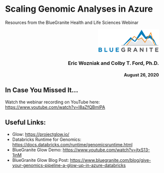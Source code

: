 # Scaling Genomic Analyses in Azure

Resources from the BlueGranite Health and Life Sciences Webinar

<p align="right"><img src="https://raw.githubusercontent.com/BlueGranite/GenomicsWebinar_Aug2020/master/img/bg_logo.png" width="200px"></p>
<h3 align="right">Eric Wozniak and Colby T. Ford, Ph.D.</h3>
<h4 align="right">August 26, 2020</h4>

## In Case You Missed It...
Watch the webinar recording on YouTube here: https://www.youtube.com/watch?v=I8aZfQBmlPA


## Useful Links:
- Glow: https://projectglow.io/
- Databricks Runtime for Genomics: https://docs.databricks.com/runtime/genomicsruntime.html
- BlueGranite Glow Demo: https://www.youtube.com/watch?v=jtxS13-1inM
- BlueGranite Glow Blog Post: https://www.bluegranite.com/blog/give-your-genomics-pipeline-a-glow-up-in-azure-databricks
